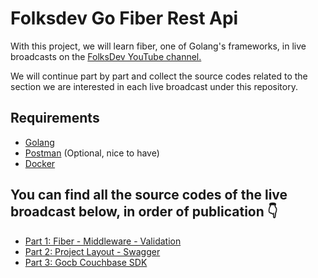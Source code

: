 # Folksdev Go Fiber Rest Api

With this project, we will learn fiber, one of Golang's frameworks, in live broadcasts on the [FolksDev YouTube channel.](https://www.youtube.com/watch?v=lcs5TX2rNJU&list=PLCp1YoRkzkpY8YbNC3g503S1Q3Dsg7eaD)

We will continue part by part and collect the source codes related to the section we are interested in each live broadcast
under this repository.

## Requirements
- [Golang](https://go.dev/doc/install)
- [Postman](https://www.postman.com/downloads/) (Optional, nice to have)
- [Docker](https://www.docker.com/products/docker-desktop/) 

## You can find all the source codes of the live broadcast below, in order of publication 👇
- [Part 1: Fiber - Middleware - Validation](golang-fiber-middleware-validation)
- [Part 2: Project Layout - Swagger ](golang-project-layout-swagger)
- [Part 3: Gocb Couchbase SDK ](golang-gocb-couchbase)